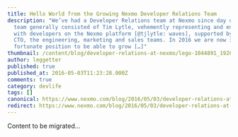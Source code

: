 ```yaml
---
title: Hello World from the Growing Nexmo Developer Relations Team
description: "We’ve had a Developer Relations team at Nexmo since day one. The
  team generally consisted of Tim Lytle, vehemently representing and engaging
  with developers on the Nexmo platform [@tjlytle: waves], supported by our CEO,
  CTO, the engineering, marketing and sales teams. In 2016 we are now in the
  fortunate position to be able to grow […]"
thumbnail: /content/blog/developer-relations-at-nexmo/lego-1044891_1920.jpg
author: leggetter
published: true
published_at: 2016-05-03T11:23:28.000Z
comments: true
category: devlife
tags: []
canonical: https://www.nexmo.com/blog/2016/05/03/developer-relations-at-nexmo
redirect: https://www.nexmo.com/blog/2016/05/03/developer-relations-at-nexmo
---
```


Content to be migrated...

